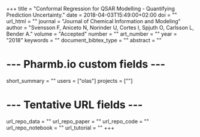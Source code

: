 +++
title = "Conformal Regression for QSAR Modelling - Quantifying Prediction Uncertainty."
date = 2018-04-03T15:49:00+02:00
doi = ""
url_html = ""
journal = "Journal of Chemical Information and Modeling"
author = "Svensson F, Aniceto N, Norinder U, Cortes I, Spjuth O, Carlsson L, Bender A."
volume = "Accepted"
number = ""
art_number = ""
year = "2018"
keywords = ""
document_bibtex_type = ""
abstract = ""
# --- Pharmb.io custom fields ---
short_summary = ""
users = ["olas"]
projects = [""]
# --- Tentative URL fields ---
url_repo_data = ""
url_repo_paper = ""
url_repo_code = ""
url_repo_notebook = ""
url_tutorial = ""
+++




